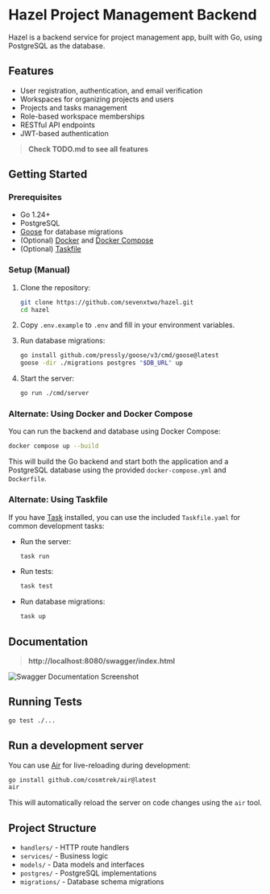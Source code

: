 # Hazel Project Management Backend

Hazel is a backend service for project management app, built with Go, using PostgreSQL as the database.

## Features

- User registration, authentication, and email verification
- Workspaces for organizing projects and users
- Projects and tasks management
- Role-based workspace memberships
- RESTful API endpoints
- JWT-based authentication

> **Check TODO.md to see all features**

## Getting Started

### Prerequisites

- Go 1.24+
- PostgreSQL
- [Goose](https://github.com/pressly/goose) for database migrations
- (Optional) [Docker](https://www.docker.com/) and [Docker Compose](https://docs.docker.com/compose/)
- (Optional) [Taskfile](https://taskfile.dev/)

### Setup (Manual)

1. Clone the repository:
   ```sh
   git clone https://github.com/sevenxtwo/hazel.git
   cd hazel
   ```

2. Copy `.env.example` to `.env` and fill in your environment variables.

3. Run database migrations:
   ```sh
   go install github.com/pressly/goose/v3/cmd/goose@latest
   goose -dir ./migrations postgres "$DB_URL" up
   ```

4. Start the server:
   ```sh
   go run ./cmd/server
   ```

### Alternate: Using Docker and Docker Compose

You can run the backend and database using Docker Compose:

```sh
docker compose up --build
```

This will build the Go backend and start both the application and a PostgreSQL database using the provided `docker-compose.yml` and `Dockerfile`.

### Alternate: Using Taskfile

If you have [Task](https://taskfile.dev/) installed, you can use the included `Taskfile.yaml` for common development tasks:

- Run the server:
  ```sh
  task run
  ```
- Run tests:
  ```sh
  task test
  ```
- Run database migrations:
  ```sh
  task up
  ```

## Documentation
> **http://localhost:8080/swagger/index.html**

![Swagger Documentation Screenshot](screenshot.png)

## Running Tests

```sh
go test ./...
```

## Run a development server

You can use [Air](https://github.com/cosmtrek/air) for live-reloading during development:

```sh
go install github.com/cosmtrek/air@latest
air
```

This will automatically reload the server on code changes using the `air` tool.

## Project Structure

- `handlers/` - HTTP route handlers
- `services/` - Business logic
- `models/` - Data models and interfaces
- `postgres/` - PostgreSQL implementations
- `migrations/` - Database schema migrations

